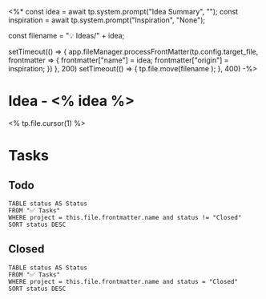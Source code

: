 <%* 
const idea = await tp.system.prompt("Idea Summary", "");
const inspiration = await tp.system.prompt("Inspiration", "None");

const filename = "💡 Ideas/" + idea;

setTimeout(() => {
  app.fileManager.processFrontMatter(tp.config.target_file, frontmatter => {
  frontmatter["name"] = idea;
  frontmatter["origin"] = inspiration;
  })
}, 200)
setTimeout(() => {
  tp.file.move(filename );
}, 400)
-%>
# Idea - <% idea %>

<% tp.file.cursor(1) %>

# Tasks
## Todo
```dataview
TABLE status AS Status
FROM "✅ Tasks"
WHERE project = this.file.frontmatter.name and status != "Closed"
SORT status DESC
```
## Closed
```dataview
TABLE status AS Status
FROM "✅ Tasks"
WHERE project = this.file.frontmatter.name and status = "Closed"
SORT status DESC
```